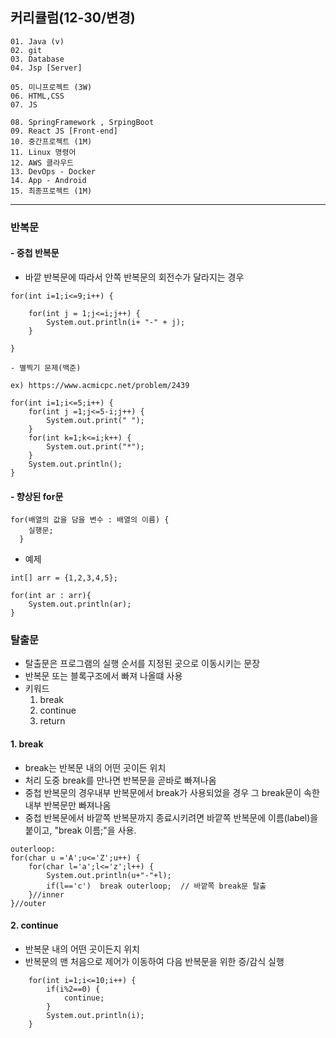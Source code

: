 ## 커리큘럼(12-30/변경)
```
01. Java (v)
02. git 
03. Database
04. Jsp [Server]

05. 미니프로젝트 (3W)
06. HTML,CSS  
07. JS

08. SpringFramework , SrpingBoot
09. React JS [Front-end]
10. 중간프로젝트 (1M)
11. Linux 명령어
12. AWS 클라우드
13. DevOps - Docker
14. App - Android
15. 최종프로젝트 (1M)
```
---

### 반복문
#### - 중첩 반복문
- 바깥 반복문에 따라서 안쪽 반복문의 회전수가 달라지는 경우
```
for(int i=1;i<=9;i++) {		

	for(int j = 1;j<=i;j++) {
		System.out.println(i+ "-" + j);
	}

}
```

```
- 별찍기 문제(백준)

ex) https://www.acmicpc.net/problem/2439
  
for(int i=1;i<=5;i++) {
	for(int j =1;j<=5-i;j++) {
		System.out.print(" ");
	}
	for(int k=1;k<=i;k++) {
		System.out.print("*");
	}
	System.out.println();
}
```

#### - 향상된 for문
```
for(배열의 값을 담을 변수 : 배열의 이름) {
  	실행문;
  }
```
- 예제
```
int[] arr = {1,2,3,4,5};

for(int ar : arr){
	System.out.println(ar);
}

```


### 탈출문
+ 탈출문은 프로그램의 실행 순서를 지정된 곳으로 이동시키는 문장
+ 반복문 또는 블록구조에서 빠져 나올떄 사용
+ 키워드
	1. break
	2. continue
	3. return

#### 1. break
- break는 반복문 내의 어떤 곳이든 위치
- 처리 도중 break를 만나면 반복문을 곧바로 빠져나옴
- 중첩 반복문의 경우내부 반복문에서 break가 사용되었을 경우 그 break문이 속한 내부 반복문만 빠져나옴
- 중첩 반복문에서 바깥쪽 반복문까지 종료시키려면 바깥쪽 반복문에 이름(label)을 붙이고, "break 이름;"을 사용.
```
outerloop:
for(char u ='A';u<='Z';u++) {
	for(char l='a';l<='z';l++) {
		System.out.println(u+"-"+l);
		if(l=='c') 	break outerloop;  // 바깥쪽 break문 탈출
	}//inner
}//outer

```

#### 2. continue
- 반복문 내의 어떤 곳이든지 위치
- 반복문의 맨 처음으로 제어가 이동하여 다음 반복문을 위한 증/감식 실행
```
	for(int i=1;i<=10;i++) {
		if(i%2==0) {
			continue;
		}
		System.out.println(i);
	}

```